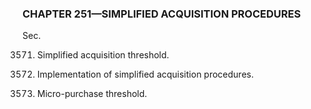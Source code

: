### **CHAPTER 251—SIMPLIFIED ACQUISITION PROCEDURES** ###

Sec.

3571. Simplified acquisition threshold.

3572. Implementation of simplified acquisition procedures.

3573. Micro-purchase threshold.